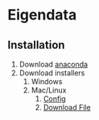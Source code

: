 # Eigendata

## Installation

1. Download [anaconda](https://www.anaconda.com/products/individual)
2. Download installers
   1. Windows
   2. Mac/Linux
      1. [Config](files/default_environment.yaml ':ignore' )
      2. <a href="files/default_environment.yaml" download="">Download File</a>

